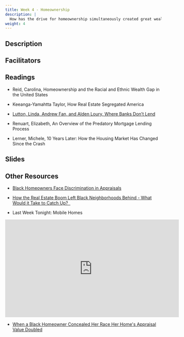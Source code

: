 ```yaml
---
title: Week 4 - Homeownership
description: |
  How has the drive for homeownership simultaneously created great wealth and calamity for many households?
weight: 4
---
```

## Description
## Facilitators
## Readings
* Reid, Carolina, Homeownership and the Racial and Ethnic Wealth Gap in the United States &nbsp;<i class="fas fa-cloud-download-alt"></i>

* Keeanga-Yamahtta Taylor, How Real Estate Segregated America &nbsp;<i class="fas fa-cloud-download-alt"></i>

* [Lutton, Linda, Andrew Fan, and Alden Loury, Where Banks Don’t Lend](https://interactive.wbez.org/2020/banking/disparity/)

* Renuart, Elizabeth, An Overview of the Predatory Mortgage Lending Process &nbsp;<i class="fas fa-cloud-download-alt"></i>

* Lerner, Michele, 10 Years Later: How the Housing Market Has Changed Since the Crash &nbsp;<i class="fas fa-cloud-download-alt"></i>
	
## Slides

## Other Resources

* [Black Homeowners Face Discrimination in Appraisals](https://www.nytimes.com/2020/08/25/realestate/blacks-minorities-appraisals-discrimination.html)

* [How the Real Estate Boom Left Black Neighborhoods Behind - What Would it Take to Catch Up? &nbsp;<i class="far fa-newspaper"></i>](https://www.nytimes.com/2021/12/12/podcasts/the-daily/the-sunday-read-how-the-real-estate-boom-left-black-neighborhoods-behind.html)

* Last Week Tonight: Mobile Homes

<iframe width="560" height="315" src="https://www.youtube-nocookie.com/embed/jCC8fPQOaxU" title="YouTube video player" frameborder="0" allow="accelerometer; autoplay; clipboard-write; encrypted-media; gyroscope; picture-in-picture" allowfullscreen></iframe>

* [When a Black Homeowner Concealed Her Race Her Home's Appraisal Value Doubled](https://www.cnn.com/2021/05/19/homes/black-homeowner-home-appraisal-feseries/index.html)